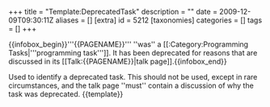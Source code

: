 +++
title = "Template:DeprecatedTask"
description = ""
date = 2009-12-09T09:30:11Z
aliases = []
[extra]
id = 5212
[taxonomies]
categories = []
tags = []
+++

{{infobox_begin}}'''{{PAGENAME}}''' ''was'' a [[:Category:Programming Tasks|'''programming task''']]. It has been deprecated for reasons that are discussed in its [[Talk:{{PAGENAME}}|talk page]].{{infobox_end}}<noinclude>

Used to identify a deprecated task. This should not be used, except in rare circumstances, and the talk page ''must'' contain a discussion of why the task was deprecated.
{{template}}</noinclude>
